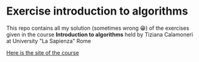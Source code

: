 <h1>Exercise introduction to algorithms</h1>
<p>This repo contains all my solution (sometimes wrong 😁) of the exercises given in the course <b>Introduction to algorithms</b> held by Tiziana Calamoneri at University "La Sapienza" Rome</p>
<p><a href="https://twiki.di.uniroma1.it/twiki/view/Intro_algo/AD/WebHome">Here is the site of the course</a></p>
